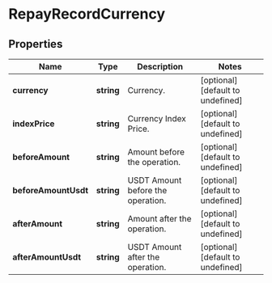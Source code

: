 # RepayRecordCurrency

## Properties

Name | Type | Description | Notes
------------ | ------------- | ------------- | -------------
**currency** | **string** | Currency. | [optional] [default to undefined]
**indexPrice** | **string** | Currency Index Price. | [optional] [default to undefined]
**beforeAmount** | **string** | Amount before the operation. | [optional] [default to undefined]
**beforeAmountUsdt** | **string** | USDT Amount before the operation. | [optional] [default to undefined]
**afterAmount** | **string** | Amount after the operation. | [optional] [default to undefined]
**afterAmountUsdt** | **string** | USDT Amount after the operation. | [optional] [default to undefined]

